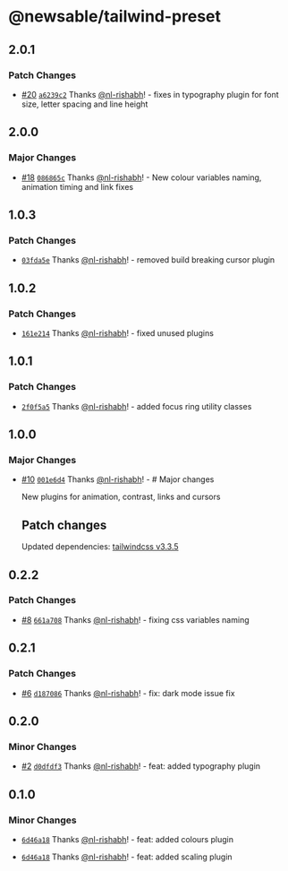 # @newsable/tailwind-preset

## 2.0.1

### Patch Changes

- [#20](https://github.com/newslaundry/newsable-tailwind-preset/pull/20) [`a6239c2`](https://github.com/newslaundry/newsable-tailwind-preset/commit/a6239c21707b1a162b3099ef98cddb3de3be10a6) Thanks [@nl-rishabh](https://github.com/nl-rishabh)! - fixes in typography plugin for font size, letter spacing and line height

## 2.0.0

### Major Changes

- [#18](https://github.com/newslaundry/newsable-tailwind-preset/pull/18) [`086865c`](https://github.com/newslaundry/newsable-tailwind-preset/commit/086865cab823bfd0435d63d829b2b9d791351723) Thanks [@nl-rishabh](https://github.com/nl-rishabh)! - New colour variables naming, animation timing and link fixes

## 1.0.3

### Patch Changes

- [`03fda5e`](https://github.com/newslaundry/newsable-tailwind-preset/commit/03fda5e285a99c934b14ba07f45e36021f58a78f) Thanks [@nl-rishabh](https://github.com/nl-rishabh)! - removed build breaking cursor plugin

## 1.0.2

### Patch Changes

- [`161e214`](https://github.com/newslaundry/newsable-tailwind-preset/commit/161e2144225db2084ed8aed8767df5143538c1de) Thanks [@nl-rishabh](https://github.com/nl-rishabh)! - fixed unused plugins

## 1.0.1

### Patch Changes

- [`2f0f5a5`](https://github.com/newslaundry/newsable-tailwind-preset/commit/2f0f5a589281140656496a118a96548d8db5def0) Thanks [@nl-rishabh](https://github.com/nl-rishabh)! - added focus ring utility classes

## 1.0.0

### Major Changes

- [#10](https://github.com/newslaundry/newsable-tailwind-preset/pull/10) [`001e6d4`](https://github.com/newslaundry/newsable-tailwind-preset/commit/001e6d4e77c41dc47b2b48f60467d4a2efb6f0a7) Thanks [@nl-rishabh](https://github.com/nl-rishabh)! - # Major changes

  New plugins for animation, contrast, links and cursors

  ## Patch changes

  Updated dependencies: [tailwindcss v3.3.5](https://github.com/tailwindlabs/tailwindcss/releases/tag/v3.3.5)

## 0.2.2

### Patch Changes

- [#8](https://github.com/newslaundry/newsable-tailwind-preset/pull/8) [`661a708`](https://github.com/newslaundry/newsable-tailwind-preset/commit/661a708f6867290397bdc7c4d6965a5391dfb9ea) Thanks [@nl-rishabh](https://github.com/nl-rishabh)! - fixing css variables naming

## 0.2.1

### Patch Changes

- [#6](https://github.com/newslaundry/newsable-tailwind-preset/pull/6) [`d187086`](https://github.com/newslaundry/newsable-tailwind-preset/commit/d18708607330f5650bfc63ec7189b46ab931e489) Thanks [@nl-rishabh](https://github.com/nl-rishabh)! - fix: dark mode issue fix

## 0.2.0

### Minor Changes

- [#2](https://github.com/newslaundry/newsable-tailwind-preset/pull/2) [`d0dfdf3`](https://github.com/newslaundry/newsable-tailwind-preset/commit/d0dfdf3604167d0d05edf6c6faf21c47ad634d89) Thanks [@nl-rishabh](https://github.com/nl-rishabh)! - feat: added typography plugin

## 0.1.0

### Minor Changes

- [`6d46a18`](https://github.com/newslaundry/newsable-tailwind-preset/commit/6d46a189363c9755176bc51cb940d4e396f6a0d6) Thanks [@nl-rishabh](https://github.com/nl-rishabh)! - feat: added colours plugin

- [`6d46a18`](https://github.com/newslaundry/newsable-tailwind-preset/commit/6d46a189363c9755176bc51cb940d4e396f6a0d6) Thanks [@nl-rishabh](https://github.com/nl-rishabh)! - feat: added scaling plugin
